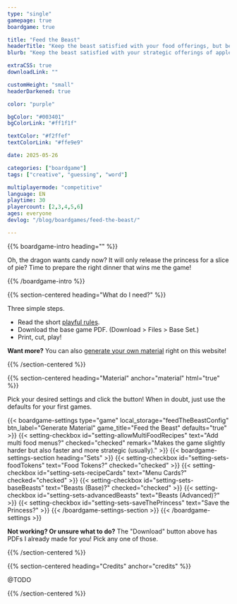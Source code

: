 ```yaml
---
type: "single"
gamepage: true
boardgame: true

title: "Feed the Beast"
headerTitle: "Keep the beast satisfied with your food offerings, but be the first to get rid of the entire feast."
blurb: "Keep the beast satisfied with your strategic offerings of apples, pie or bread. Be the first to get rid of your entire food storage."

extraCSS: true
downloadLink: ""

customHeight: "small"
headerDarkened: true

color: "purple"

bgColor: "#003401"
bgColorLink: "#ff1f1f"

textColor: "#f2ffef"
textColorLink: "#ffe9e9"

date: 2025-05-26

categories: ["boardgame"]
tags: ["creative", "guessing", "word"]

multiplayermode: "competitive"
language: EN
playtime: 30
playercount: [2,3,4,5,6]
ages: everyone
devlog: "/blog/boardgames/feed-the-beast/"

---
```


{{% boardgame-intro heading="" %}}

Oh, the dragon wants candy now? It will only release the princess for a slice of pie? Time to prepare the right dinner that wins me the game!

{{% /boardgame-intro %}}

{{% section-centered heading="What do I need?" %}}

Three simple steps.
* Read the short [playful rules](rules).
* Download the base game PDF. (Download > Files > Base Set.)
* Print, cut, play!

**Want more?** You can also [generate your own material](#material) right on this website!

{{% /section-centered %}}

{{% section-centered heading="Material" anchor="material" html="true" %}}

<p>Pick your desired settings and click the button! When in doubt, just use the defaults for your first games.</p>

{{< boardgame-settings type="game" local_storage="feedTheBeastConfig" btn_label="Generate Material" game_title="Feed the Beast" defaults="true" >}}
  {{< setting-checkbox id="setting-allowMultiFoodRecipes" text="Add multi food menus?" checked="checked" remark="Makes the game slightly harder but also faster and more strategic (usually)." >}}
  {{< boardgame-settings-section heading="Sets" >}}
    {{< setting-checkbox id="setting-sets-foodTokens" text="Food Tokens?" checked="checked" >}}
    {{< setting-checkbox id="setting-sets-recipeCards" text="Menu Cards?" checked="checked" >}}
    {{< setting-checkbox id="setting-sets-baseBeasts" text="Beasts (Base)?" checked="checked" >}}
    {{< setting-checkbox id="setting-sets-advancedBeasts" text="Beasts (Advanced)?" >}}
    {{< setting-checkbox id="setting-sets-saveThePrincess" text="Save the Princess?" >}}
  {{< /boardgame-settings-section >}}
{{< /boardgame-settings >}}

<p class="settings-remark"><strong>Not working? Or unsure what to do?</strong> The "Download" button above has PDFs I already made for you! Pick any one of those.</p>

{{% /section-centered %}}

{{% section-centered heading="Credits" anchor="credits" %}}

@TODO

{{% /section-centered %}}